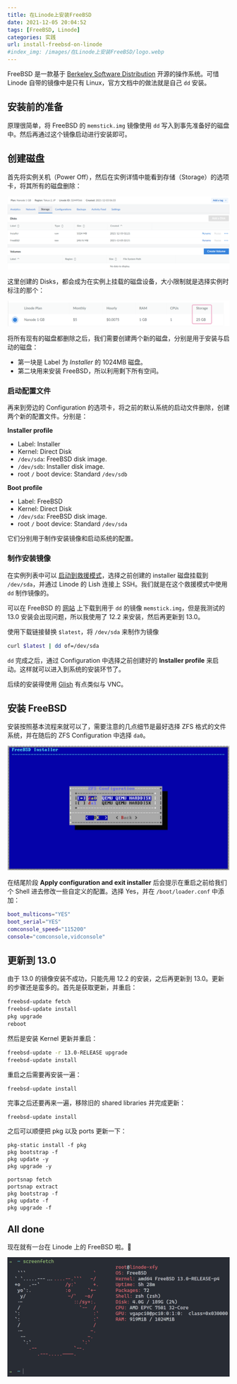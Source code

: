 ```yaml
---
title: 在Linode上安装FreeBSD
date: 2021-12-05 20:04:52
tags: [FreeBSD, Linode]
categories: 实践
url: install-freebsd-on-linode
#index_img: /images/在Linode上安装FreeBSD/logo.webp
---
```


FreeBSD 是一款基于 [Berkeley Software Distribution](https://en.wikipedia.org/wiki/Berkeley_Software_Distribution) 开源的操作系统。可惜 Linode 自带的镜像中是只有 Linux，官方文档中的做法就是自己 `dd` 安装。

## 安装前的准备

原理很简单，将 FreeBSD 的 `memstick.img` 镜像使用 `dd` 写入到事先准备好的磁盘中。然后再通过这个镜像启动进行安装即可。

## 创建磁盘

首先将实例关机（Power Off），然后在实例详情中能看到存储（Storage）的选项卡，将其所有的磁盘删除：

![磁盘选项卡](../images/在Linode上安装FreeBSD/磁盘选项卡.png)

这里创建的 Disks，都会成为在实例上挂载的磁盘设备，大小限制就是选择实例时标注的那个：

![实例磁盘](../images/在Linode上安装FreeBSD/实例磁盘.png)

将所有现有的磁盘都删除之后，我们需要创建两个新的磁盘，分别是用于安装与启动的磁盘：

* 第一块是 Label 为 *Installer* 的 1024MB 磁盘。
* 第二块用来安装 FreeBSD，所以利用剩下所有空间。

### 启动配置文件

再来到旁边的 Configuration 的选项卡，将之前的默认系统的启动文件删除，创建两个新的配置文件。分别是：

**Installer profile**

* Label: Installer
* Kernel: Direct Disk
* `/dev/sda`: FreeBSD disk image.
* `/dev/sdb`: Installer disk image.
* root `/` boot device: Standard `/dev/sdb`

**Boot profile**

* Label: FreeBSD
* Kernel: Direct Disk
* `/dev/sda`: FreeBSD disk image.
* root `/` boot device: Standard `/dev/sda`

它们分别用于制作安装镜像和启动系统的配置。

### 制作安装镜像

在实例列表中可以 [启动到救援模式](https://www.linode.com/docs/troubleshooting/rescue-and-rebuild/#booting-into-rescue-mode)，选择之前创建的 installer 磁盘挂载到 `/dev/sda`，并通过 Linode 的 Lish 连接上 SSH。我们就是在这个救援模式中使用 `dd` 制作镜像的。

可以在 FreeBSD 的 [网站](https://www.freebsd.org/where/) 上下载到用于 `dd` 的镜像 `memstick.img`，但是我测试的 13.0 安装会出现问题，所以我使用了 12.2 来安装，然后再更新到 13.0。

使用下载链接替换 `$latest`，将 `/dev/sda` 来制作为镜像

```bash
curl $latest | dd of=/dev/sda
```

`dd` 完成之后，通过 Configuration 中选择之前创建好的 **Installer profile** 来启动。这样就可以进入到系统的安装环节了。

后续的安装得使用 [Glish](https://www.linode.com/docs/guides/using-the-linode-graphical-shell-glish/) 有点类似与 VNC。

## 安装 FreeBSD

安装按照基本流程来就可以了，需要注意的几点细节是最好选择 ZFS 格式的文件系统，并在随后的 ZFS Configuration 中选择 `da0`。

![Select disk](../images/在Linode上安装FreeBSD/Select-disk.jpg)

在结尾阶段 **Apply configuration and exit installer** 后会提示在重启之前给我们个 Shell 进去修改一些自定义的配置。选择 Yes，并在 `/boot/loader.conf` 中添加：

```bash
boot_multicons="YES"
boot_serial="YES"
comconsole_speed="115200"
console="comconsole,vidconsole"
```

## 更新到 13.0

由于 13.0 的镜像安装不成功，只能先用 12.2 的安装，之后再更新到 13.0。更新的步骤还是蛮多的。首先是获取更新，并重启：

```bash
freebsd-update fetch
freebsd-update install
pkg upgrade
reboot
```

然后是安装 Kernel 更新并重启：

```bash
freebsd-update -r 13.0-RELEASE upgrade
freebsd-update install
```

重启之后需要再安装一遍：

```
freebsd-update install
```

完事之后还要再来一遍，移除旧的 shared libraries 并完成更新：

```
freebsd-update install
```

之后可以顺便把 pkg 以及 ports 更新一下：


```
pkg-static install -f pkg
pkg bootstrap -f
pkg update -y
pkg upgrade -y
```

```
portsnap fetch
portsnap extract
pkg bootstrap -f
pkg update -f
pkg upgrade -f
```

## All done

现在就有一台在 Linode 上的 FreeBSD 啦。🎉

![All Done](../images/在Linode上安装FreeBSD/All-done.png)
